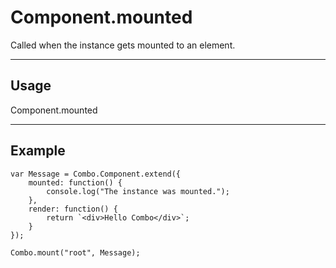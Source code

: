# Component.mounted

Called when the instance gets mounted to an element.

----------------------------------------------------------------------

## Usage

Component.mounted

----------------------------------------------------------------------

## Example

	var Message = Combo.Component.extend({
		mounted: function() {
			console.log("The instance was mounted.");
		},
		render: function() {
			return `<div>Hello Combo</div>`;
		}
	});

	Combo.mount("root", Message);

